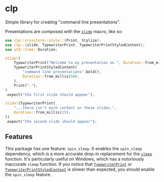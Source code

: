 # clp

Simple library for creating "command line presentations".

Presentations are composed with the [`slide`](https://docs.rs/clp/latest/clp/macro.slide.html) macro, like so:

```rust
use clp::crossterm::style::{Print, Stylize};
use clp::{slide, TypewriterPrint, TypewriterPrintStyledContent};
use std::time::Duration;

slide!(
    TypewriterPrint("Welcome to my presentation on ", Duration::from_millis(25)),
    TypewriterPrintStyledContent(
        "command line presentations".bold(),
        Duration::from_millis(50),
    ),
    Print("."),
)
.expect("the first slide should appear");

slide!(TypewriterPrint(
    "...there isn't much content on these slides.",
    Duration::from_millis(25),
))
.expect("the second slide should appear");
```

## Features

This package has one feature: `spin_sleep`. It enables the `spin_sleep` dependency,
which is a more accurate drop-in replacement for the [`sleep`](https://doc.rust-lang.org/1.68.2/std/thread/fn.sleep.html) function.
It's particularly useful on Windows, which has a notoriously inaccurate `sleep` function.
If you notice that [`TypewriterPrint`](https://docs.rs/clp/latest/clp/struct.TypewriterPrint.html)
or [`TypewriterPrintStyledContent`](https://docs.rs/clp/latest/clp/struct.TypewriterPrintStyledContent.html)
is slower than expected,
you should enable the `spin_sleep` feature.
